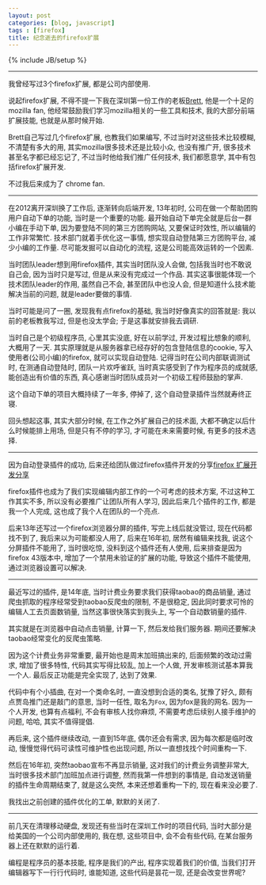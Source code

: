 ```yaml
---
layout: post
categories: [blog, javascript]
tags : [firefox]
title: 纪念逝去的firefox扩展
---
```

{% include JB/setup %}

---

我曾经写过3个firefox扩展, 都是公司内部使用.

说起firefox扩展, 不得不提一下我在深圳第一份工作的老板[Brett](http://brett-zamir.me/wiki/Brett_Zamir), 他是一个十足的mozilla fan, 他经常鼓励我们学习mozilla相关的一些工具和技术, 我的大部分前端扩展技能, 也就是从那时候开始.

Brett自己写过几个firefox扩展, 也教我们如果编写, 不过当时对这些技术比较模糊, 不清楚有多大的用, 其实mozilla很多技术还是比较小众, 也没有推广开, 很多技术甚至名字都已经忘记了, 不过当时他给我们推广任何技术, 我们都愿意学, 其中有包括firefox扩展开发.

不过我后来成为了 chrome fan.

---

在2012离开深圳换了工作后, 逐渐转向后端开发, 13年初时, 公司在做一个帮助团购用户自动下单的功能, 当时是一个重要的功能. 最开始自动下单完全就是后台一群小编在手动下单, 因为要登陆不同的第三方团购网站, 又要保证时效性, 所以编辑的工作非常繁忙. 技术部门就着手优化这一事情, 想实现自动登陆第三方团购平台, 减少小编的工作量. 尽可能发掘可以自动化的流程, 这是公司能高效运转的一个因素.

当时团队leader想到用firefox插件, 其实当时团队没人会做, 包括我当时也不敢说自己会, 因为当时只是写过, 但是从来没有完成过一个作品. 其实这事很能体现一个技术团队leader的作用, 虽然自己不会, 甚至团队中也没人会, 但是知道什么技术能解决当前的问题, 就是leader要做的事情.

当时可能是问了一圈, 发现我有点firefox的基础, 我当时好像真实的回答就是: 我以前的老板教我写过, 但是也没太学会; 于是这事就安排我去调研.

当时自己是个初级程序员, 心里其实没底, 好在以前学过, 开发过程比想象的顺利, 大概用了一天. 其实原理就是从服务器拿已经存好的包含登陆信息的cookie, 写入使用者(公司小编)的firefox, 就可以实现自动登陆. 记得当时在公司内部联调测试时, 在测通自动登陆时, 团队一片欢呼雀跃, 当时真实感受到了作为程序员的成就感, 能创造出有价值的东西, 真心感谢当时团队成员对一个初级工程师鼓励的掌声.

这个自动下单的项目大概持续了一年多, 停掉了, 这个自动登录插件当然就寿终正寝.

回头想起这事, 其实大部分时候, 在工作之外扩展自己的技术面, 大都不确定以后什么时候能排上用场, 但是只有不停的学习, 才可能在未来需要时候, 有更多的技术选择.

---

因为自动登录插件的成功, 后来还给团队做过firefox插件开发的分享[firefox 扩展开发分享](http://zhongfox.github.io/blog/javascript/2013/02/15/firefox-extension)

firefox插件也成为了我们实现编辑内部工作的一个可考虑的技术方案, 不过这种工作其实不多, 所以没有必要推广让团队所有人学习, 因此后来几个插件的工作, 都是我一个人完成, 这也成了我个人在团队的一个亮点.

后来13年还写过一个firefox浏览器分屏的插件, 写完上线后就没管过, 现在代码都找不到了, 我后来以为可能都没人用了, 后来在16年初, 居然有编辑来找我, 说这个分屏插件不能用了, 当时很吃惊, 没料到这个插件还有人使用, 后来排查是因为firefox 43版本中, 增加了一个禁用未验证的扩展的功能, 导致这个插件不能使用, 通过浏览器设置可以解决.

---

最近写过的插件, 是14年底, 当时计费业务要求我们获得taobao的商品销量, 通过爬虫抓取的程序经常受到taobao反爬虫的限制, 不是很稳定, 因此同时要求可怜的编辑人工去页面数销量, 当然这事很快落实到我头上, 写一个自动数销量的插件.

其实就是在浏览器中自动点击销量, 计算一下, 然后发给我们服务器. 期间还要解决taobao经常变化的反爬虫策略.

因为这个计费业务非常重要, 最开始也是周末加班搞出来的, 后面频繁的改动过需求, 增加了很多特性, 代码其实写得比较乱, 加上一个人做, 开发审核测试基本算我一个人. 最后反正功能是完全实现了, 达到了效果.

代码中有个小插曲, 在对一个类命名时, 一直没想到合适的类名, 犹豫了好久, 颇有点贾岛推门还是敲门的意思, 当时一任性, 取名为`Fox`, 因为fox是我的网名. 因为一个人开发, 也算有点福利, 不会有审核人找你麻烦, 不需要考虑后续别人接手维护的问题, 哈哈, 其实不值得提倡.

再后来, 这个插件继续改动, 一直到15年底, 偶尔还会有需求, 因为每次都是临时改动, 慢慢觉得代码可读性可维护性也出现问题, 所以一直想找找个时间重构一下.

然后在16年初, 突然taobao宣布不再显示销量, 这对我们的计费业务调整非常大, 当时很多技术部门加班加点进行调整, 然而我第一件想到的事情是, 自动发送销量的插件生命周期结束了, 就是这么突然, 本来还想着重构一下的, 现在看来没必要了.

我找出之前创建的插件优化的工单, 默默的关闭了.

---

前几天在清理移动硬盘, 发现还有些当时在深圳工作时的项目代码, 当时大部分是给美国的一个公司内部使用的, 我在想, 这些项目中, 会不会有些代码, 在某台服务器上还在默默的运行着.

编程是程序员的基本技能, 程序是我们的产出, 程序实现着我们的价值, 当我们打开编辑器写下一行行代码时, 谁能知道, 这些代码是昙花一现, 还是会改变世界呢?
